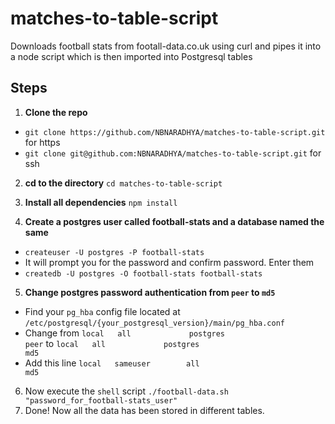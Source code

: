 # matches-to-table-script

Downloads football stats from footall-data.co.uk using curl and pipes it into a node script which is then imported into Postgresql tables


## Steps

1.  **Clone the repo**
  - `git clone https://github.com/NBNARADHYA/matches-to-table-script.git` for https
  - `git clone git@github.com:NBNARADHYA/matches-to-table-script.git` for ssh

2.  **cd to the directory**
    `cd matches-to-table-script`
    
3.  **Install all dependencies**
    `npm install`
    
4.  **Create a postgres user called football-stats and a database named the same**
  - `createuser -U postgres -P football-stats`
  - It will prompt you for the password and confirm password. Enter them
  - `createdb -U postgres -O football-stats football-stats`
5.  **Change postgres password authentication from `peer` to `md5`**
  - Find your `pg_hba` config file located at `/etc/postgresql/{your_postgresql_version}/main/pg_hba.conf`
  - Change from `local   all             postgres                                peer` to `local   all             postgres                                md5`
  - Add this line `local   sameuser        all                                     md5`
6.  Now execute the `shell` script `./football-data.sh "password_for_football-stats_user"`
7. Done! Now all the data has been stored in different tables.
